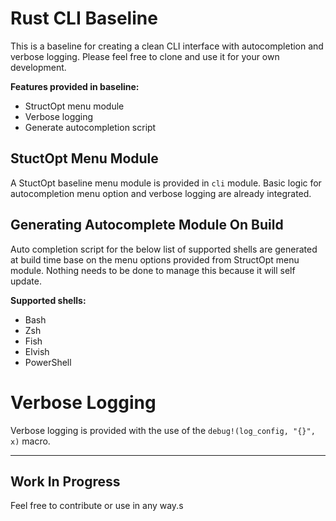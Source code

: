 # Rust CLI Baseline

This is a baseline for creating a clean CLI interface with autocompletion and verbose logging. Please feel free to clone and use it for your own development.

**Features provided in baseline:**  
- StructOpt menu module
- Verbose logging
- Generate autocompletion script

## StuctOpt Menu Module

A StuctOpt baseline menu module is provided in `cli` module. Basic logic for autocompletion menu option and verbose logging are already integrated.

## Generating Autocomplete Module On Build

Auto completion script for the below list of supported shells are generated at build time base on the menu options provided from StructOpt menu module.  Nothing needs to be done to manage this because it will self update.

**Supported shells:**
- Bash
- Zsh
- Fish
- Elvish
- PowerShell

# Verbose Logging

Verbose logging is provided with the use of the `debug!(log_config, "{}", x)` macro.

---

## Work In Progress
Feel free to contribute or use in any way.s
